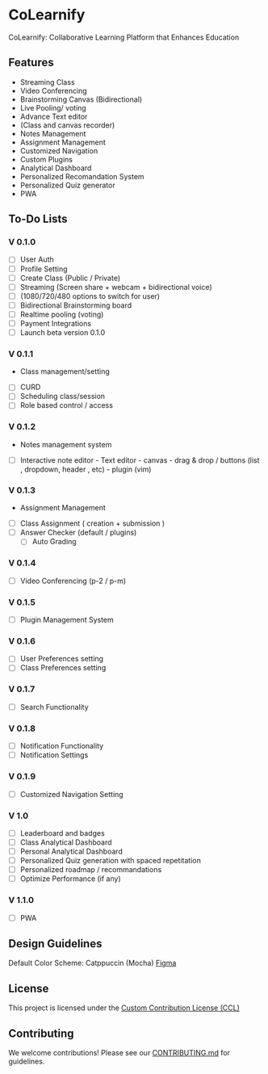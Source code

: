 # CoLearnify
CoLearnify:  Collaborative Learning Platform that Enhances Education

## Features
- Streaming Class
- Video Conferencing
- Brainstorming Canvas (Bidirectional)
- Live Pooling/ voting
- Advance Text editor
- (Class and canvas recorder)
- Notes Management
- Assignment Management
- Customized Navigation
- Custom Plugins
- Analytical Dashboard
- Personalized Recomandation System
- Personalized Quiz generator
- PWA
## To-Do Lists
### V 0.1.0
- [ ] User Auth
- [ ] Profile Setting
- [ ] Create Class (Public / Private)
- [ ] Streaming (Screen share + webcam + bidirectional voice)
- [ ] (1080/720/480 options to switch for user)
- [ ] Bidirectional Brainstorming board
- [ ] Realtime pooling (voting)
- [ ] Payment Integrations
- [ ] Launch beta version 0.1.0
### V 0.1.1
- Class management/setting
- [ ] CURD
- [ ] Scheduling class/session
- [ ] Role based control / access
### V 0.1.2
- Notes management system
- [ ] Interactive note editor
      - Text editor
      - canvas
      - drag & drop / buttons (list , dropdown, header , etc)
      - plugin (vim)
### V 0.1.3
- Assignment Management
- [ ] Class Assignment ( creation + submission )
- [ ] Answer Checker (default / plugins)
  - [ ] Auto Grading
### V 0.1.4
- [ ] Video Conferencing (p-2 / p-m)
### V 0.1.5
- [ ] Plugin Management System
### V 0.1.6
- [ ] User Preferences setting
- [ ] Class Preferences setting
### V 0.1.7
- [ ] Search Functionality
### V 0.1.8
- [ ] Notification Functionality
- [ ] Notification Settings
### V 0.1.9
- [ ] Customized Navigation Setting
### V 1.0
- [ ] Leaderboard and badges
- [ ] Class Analytical Dashboard
- [ ] Personal Analytical Dashboard
- [ ] Personalized Quiz generation with spaced repetitation
- [ ] Personalized roadmap / recommandations
- [ ] Optimize Performance (if any)
### V 1.1.0
- [ ] PWA

## Design Guidelines
Default Color Scheme: Catppuccin (Mocha)
[Figma](https://www.figma.com/design/leL0uwL1XHhpqD1iDu9RUK/Co-Learnify?node-id=0-1&t=CopZ1TlU7s7r0pl3-1)


## License
This project is licensed under the [Custom Contribution License (CCL)](LICENSE)

## Contributing
We welcome contributions! Please see our [CONTRIBUTING.md](CONTRIBUTING.md) for guidelines.
